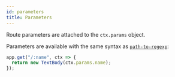 ```yaml
---
id: parameters
title: Parameters
---
```


Route parameters are attached to the `ctx.params` object.

Parameters are available with the same syntax as [`path-to-regexp`](https://npmjs.org/package/path-to-regexp):

```js
app.get("/:name", ctx => {
  return new TextBody(ctx.params.name);
});
```
